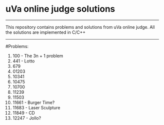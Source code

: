 # uVa online judge solutions

-----------

This repository contains problems and solutions from uVa online judge.
All the solutions are implemented in C/C++

-----------

#Problems:

1. 100 - The 3n + 1 problem
2. 441 - Lotto
3. 679 
4. 01203
5. 10341
6. 10475
7. 10700
8. 11239
9. 11503
10. 11661 - Burger Time?
11. 11683 - Laser Sculpture
12. 11849 - CD
13. 12247 - Jollo?
